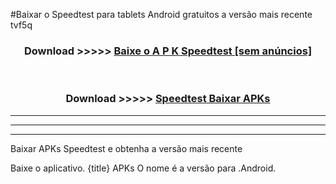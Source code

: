 #Baixar o Speedtest   para tablets Android gratuitos a versão mais recente tvf5q


<div align="center">
<h3>Download >>>>> <a href="https://pt-web.web.app/?pt= Speedtest ">Baixe o A P K Speedtest  [sem anúncios]</a></h3><br>

<h3>Download >>>>> <a href="https://pt-web.web.app/?pt= Speedtest ">Speedtest  Baixar APKs</a></h3>
</div>

----------------------------------------------------------

----------------------------------------------------------

----------------------------------------------------------

Baixar APKs Speedtest  e obtenha a versão mais recente

Baixe o aplicativo. {title} APKs O nome é a versão para .Android.


